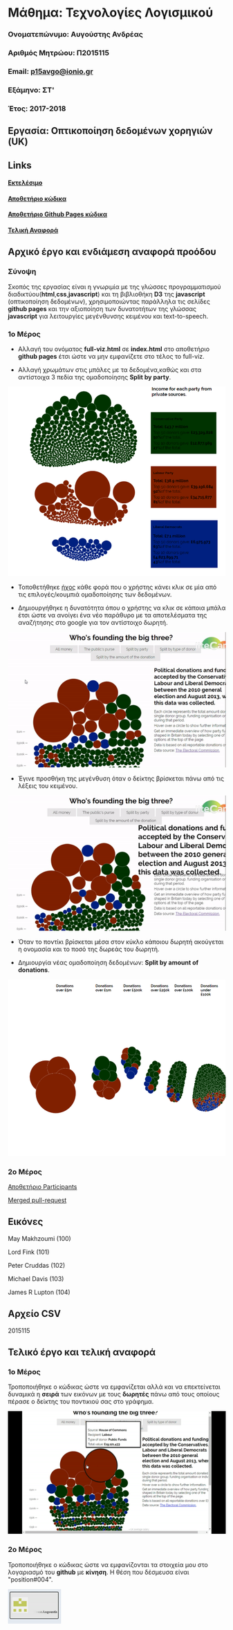 # Μάθημα: Τεχνολογίες Λογισμικού

### Ονοματεπώνυμο: Αυγούστης Ανδρέας
### Αριθμός Μητρώου: Π2015115
### Email: p15avgo@ionio.gr
### Εξάμηνο: ΣΤ'
### Έτος: 2017-2018

## Εργασία: Οπτικοποίηση δεδομένων χορηγιών (UK)
## Links

#### [Εκτελέσιμο](https://p15avgo.github.io/D3js-uk-political-donations/)
#### [Αποθετήριο κώδικα](https://github.com/p15avgo/D3js-uk-political-donations/tree/Αρχικό-έργο-και-ενδιάμεση-αναφορά-προόδου)
#### [Αποθετήριο Github Pages κώδικα](https://github.com/p15avgo/D3js-uk-political-donations/tree/gh-pages)
#### [Τελική Αναφορά](https://p15avgo.github.io/Sw-FinalReport/)


## Αρχικό έργο και ενδιάμεση αναφορά προόδου

 

### Σύνοψη

Σκοπός της εργασίας είναι η γνωριμία με της γλώσσες προγραμματισμού διαδικτύου(**html**,**css**,**javascript**) και τη βιβλιοθήκη **D3** της **javascript** (οπτικοποίηση δεδομένων), χρησιμοποιώντας παράλληλα τις σελίδες **github pages** και την αξιοποίηση των δυνατοτήτων της γλώσσας **javascript** για λειτουργίες μεγένθυνσης κειμένου και text-to-speech.

### 1ο Μέρος

* Αλλαγή του ονόματος **full-viz.html** σε **index.html** στο αποθετήριο **github pages** έτσι ώστε να μην εμφανίζετε στο τέλος το full-viz.

* Αλλαγή χρωμάτων στις μπάλες με τα δεδομένα,καθώς και στα αντίστοιχα 3 πεδία της ομαδοποίησης **Split by party**.

![color](ColorChange.png)

* Τοποθετήθηκε [ήχος](https://www.soundjay.com/button/sounds/button-17.mp3) κάθε φορά που ο χρήστης κάνει κλικ σε μία από τις επιλογές/κουμπιά ομαδοποίησης των δεδομένων.

* Δημιουργήθηκε η δυνατότητα όπου ο χρήστης να κλικ σε κάποια μπάλα έτσι ώστε να ανοίγει ένα νέο παράθυρο με τα αποτελέσματα της αναζήτησης στο google για τον αντίστοιχο δωρητή.

![google](google.gif)

* Έγινε προσθήκη της μεγένθυση όταν ο δείκτης βρίσκεται πάνω από τις λέξεις του κειμένου.

![zoom](zoom.gif)

* Όταν το ποντίκι βρίσκεται μέσα στον κύκλο κάποιου δωρητή ακούγεται η ονομασία και το ποσό της δωρεάς του δωρητή.


* Δημιουργία νέας ομαδοποίηση δεδομένων: **Split by amount of donations**.

![splitbyamount](SplitByAmountOfTheDonation.png)

### 2ο Μέρος
[Αποθετήριο Participants](https://github.com/p15avgo/D3js-uk-political-donations/tree/Participants)

[Merged pull-request](https://github.com/ioniodi/D3js-uk-political-donations/pull/25)

## Εικόνες

May Makhzoumi (100)

Lord Fink (101)

Peter Cruddas (102)

Michael Davis (103)

James R Lupton (104)

## Αρχείο CSV
2015115

## Τελικό έργο και τελική αναφορά

### 1ο Μέρος

Τροποποιήθηκε ο κώδικας ώστε να εμφανίζεται αλλά και να επεκτείνεται δυναμικά η **σειρά** των εικόνων με τους **δωρητές** πάνω από τους οποίους πέρασε ο δείκτης του ποντικιού σας στο γράφημα.

![image](icons.gif)

### 2ο Μέρος

Τροποποιήθηκε ο κώδικας ώστε να εμφανίζονται τα στοιχεία μου στο λογαριασμό του **github** με **κίνηση**.
Η θέση που δέσμευσα είναι "position#004".

![move](name.gif)
